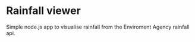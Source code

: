 # Rainfall viewer

Simple node.js app to visualise rainfall from the Enviroment Agency rainfall api.